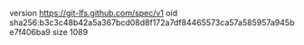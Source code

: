 version https://git-lfs.github.com/spec/v1
oid sha256:b3c3c48b42a5a367bcd08d8f172a7df84465573ca57a585957a945be7f406ba9
size 1089
